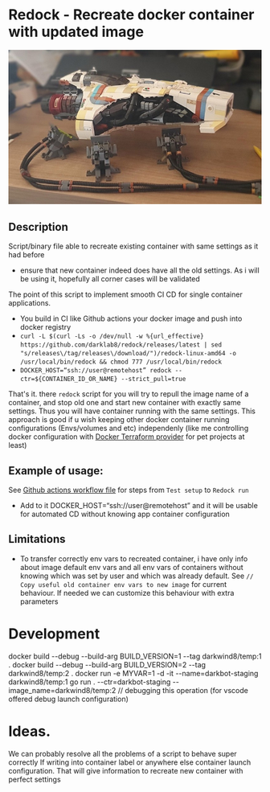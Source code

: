 # Redock - Recreate docker container with updated image

![](assets/logo.jpg)

## Description

Script/binary file able to recreate existing container with same settings as it had before

- ensure that new container indeed does have all the old settings. As i will be using it, hopefully all corner cases will be validated

The point of this script to implement smooth CI CD for single container applications.

- You build in CI like Github actions your docker image and push into docker registry
- `curl -L $(curl -Ls -o /dev/null -w %{url_effective} https://github.com/darklab8/redock/releases/latest | sed "s/releases\/tag/releases\/download/")/redock-linux-amd64 -o /usr/local/bin/redock && chmod 777 /usr/local/bin/redock`
- `DOCKER_HOST=“ssh://user@remotehost” redock --ctr=${CONTAINER_ID_OR_NAME} --strict_pull=true`

That's it. there `redock` script for you will try to repull the image name of a container, and stop old one and start new container with exactly same settings. Thus you will have container running with the same settings. This approach is good if u wish keeping other docker container running configurations (Envs/volumes and etc) independenly (like me controlling docker configuration with [Docker Terraform provider](https://registry.terraform.io/providers/kreuzwerker/docker/latest/docs) for pet projects at least)

## Example of usage:

See [Github actions workflow file](./.github/build.yml) for steps from `Test setup` to `Redock run`
- Add to it DOCKER_HOST=“ssh://user@remotehost” and it will be usable for automated CD without knowing app container configuration

## Limitations

- To transfer correctly env vars to recreated container, i have only info about image default env vars and all env vars of containers without knowing which was set by user and which was already default. See `// Copy useful old container env vars to new image` for current behaviour. If needed we can customize this behaviour with extra parameters

# Development

docker build --debug --build-arg BUILD_VERSION=1 --tag darkwind8/temp:1 .
docker build --debug --build-arg BUILD_VERSION=2 --tag darkwind8/temp:2 .
docker run -e MYVAR=1 -d -it --name=darkbot-staging darkwind8/temp:1
go run . --ctr=darkbot-staging --image_name=darkwind8/temp:2 // debugging this operation (for vscode offered debug launch configuration)

# Ideas.

We can probably resolve all the problems of a script to behave super correctly
If writing into container label or anywhere else container launch configuration.
That will give information to recreate new container with perfect settings
